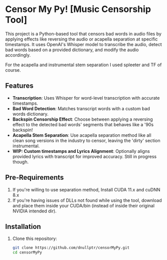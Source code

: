 # Censor My Py! [Music Censorship Tool]

This project is a Python-based tool that censors bad words in audio files by applying effects like reversing the audio or acapella separation at specific timestamps. It uses OpenAI's Whisper model to transcribe the audio, detect bad words based on a provided dictionary, and modify the audio accordingly.

For the acapella and instrumental stem separation I used spleeter and TF of course.

## Features
- **Transcription**: Uses Whisper for word-level transcription with accurate timestamps.
- **Bad Word Detection**: Matches transcript words with a custom bad words dictionary.
- **Backspin Censorship Effect**: Choose between applying a reversing effect to the detected bad words' segments that behaves like a '90s backspin!
- **Acapella Stem Separation**: Use acapella separation method like all clean song versions in the industry to censor, leaving the 'dirty' section instrumental.
- **WIP: Custom timestamps and Lyrics Alignment**: Optionally aligns provided lyrics with transcript for improved accuracy. Still in progress though.


## Pre-Requirements

   1. If you're willing to use separation method, Install CUDA 11.x and cuDNN 8.x
   2. If you're having issues of DLLs not found while using the tool, download and place them inside your CUDA/bin (instead of inside their original NVIDIA intended dir).
  

## Installation
1. Clone this repository:
   ```bash
   git clone https://github.com/dnullptr/censorMyPy.git
   cd censorMyPy
